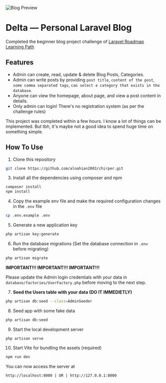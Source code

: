 ![Blog Preview](preview.png)

# Delta — Personal Laravel Blog

Completed the beginner blog project challenge of [Laravel Roadmap Learning Path](https://github.com/LaravelDaily/Laravel-Roadmap-Learning-Path)

## Features

-   Admin can create, read, update & delete Blog Posts, Categories.
-   Admin can write posts by providing `post title`, `content of the post`, `some comma separated tags`, `can select a category that exists in the database`.
-   Anyone can view the homepage, about page, and view a post content in details.
-   Only admin can login! There's no registration system (as per the challenge rules)

This project was completed within a few hours. I know a lot of things can be implemented. But tbh, it's maybe not a good idea to spend huge time on something simple.

## How To Use

1. Clone this repository

```bash
git clone https://github.com/alnahian2003/chirper.git
```

3. Install all the dependencies using composer and npm

```bash
composer install
npm install
```

4. Copy the example env file and make the required configuration changes in the `.env` file

```bash
cp .env.example .env
```

5. Generate a new application key

```bash
php artisan key:generate
```

6. Run the database migrations (Set the database connection in `.env` before migrating)

```bash
php artisan migrate
```

**IMPORTANT!!! IMPORTANT!!! IMPORTANT!!!**

Please update the Admin login credentials with your data in `database/factories/UserFactory.php` before moving to the next step.

7. **Seed the Users table with your data (DO IT IMMEDIETLY)**

```bash
php artisan db:seed --class=AdminSeeder
```

8. Seed app with some fake data

```bash
php artisan db:seed
```

9. Start the local development server

```bash
php artisan serve
```

10. Start Vite for bundling the assets (required)

```bash
npm run dev
```

You can now access the server at

```bash
http://localhost:8000 | OR | http://127.0.0.1:8000

```

